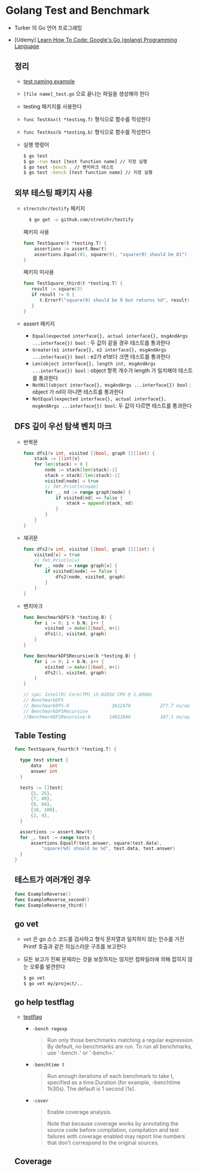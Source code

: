 # Golang Test and Benchmark

- Turker 의 Go 언어 프로그래밍

- [Udemy] [Learn How To Code: Google's Go (golang) Programming Language](https://www.udemy.com/course/learn-how-to-code/)

  ## 정리

  - [test naming example](https://go.dev/blog/examples)

  - `[file name]_test.go` 으로 끝나는 파일을 생성해야 한다

  - testing 패키지를 사용한다

  - `func TestXxx(t *testing.T)` 형식으로 함수를 작성한다

  -  `func TestXxx(b *testing.b)` 형식으로 함수를 작성한다

  - 실행 명령어

    ```bash
    $ go test
    $ go -run test [test function name] // 지정 실행
    $ go test -bench . // 벤치마크 테스트
    $ go test -bench [test function name] // 지정 실행
    ```

  ## 외부 테스팅 패키지 사용

  - `strectchr/testify` 패키지

    ```bash
      $ go get -u github.com/stretchr/testify
    ```

    패키지 사용

    ```go
    func TestSquare(t *testing.T) {
    	assertions := assert.New(t)
    	assertions.Equal(81, square(9), "square(9) should be 81")
    }
    ```

    패키지 미사용

    ```go
    func TestSquare_third(t *testing.T) {
       result := square(3)
       if result != 9 {
          t.Errorf("square(9) should be 9 but returns %d", result)
       }
    }
    ```

  - assert 패키지
    - `Equal(expected interface{}, actual interface{}, msgAndArgs ...interface{}) bool` : 두 값이 같을 경우 테스트를 통과한다
    - `Greater(e1 interface{}, e2 interface{}, msgAndArgs ...interface{}) bool` : e2가 e1보다 크면 테스트를 통과한다
    - `Len(object interface{}, length int, msgAndArgs ...interface{}) bool` : object 항목 개수가 length 가 일치해야 테스트를 통과한다
    - `NotNil(object interface{}, msgAndArgs ...interface{}) bool` : object 가 nil이 아니면 테스트를 통과한다
    - `NotEqual(expected interface{}, actual interface{}, msgAndArgs ...interface{}) bool`: 두 값이 다르면 테스트를 통과한다

  ## DFS 깊이 우선 탐색 벤치 마크

  - 반복문

    ```go
    func dfs1(v int, visited []bool, graph [][]int) {
    	stack := []int{v}
    	for len(stack) > 0 {
    		node := stack[len(stack)-1]
    		stack = stack[:len(stack)-1]
    		visited[node] = true
    		// fmt.Println(node)
    		for _, nd := range graph[node] {
    			if visited[nd] == false {
    				stack = append(stack, nd)
    			}
    		}
    	}
    }
    ```

  - 재귀문

    ```go
    func dfs2(v int, visited []bool, graph [][]int) {
    	visited[v] = true
    	// fmt.Println(v)
    	for _, node := range graph[v] {
    		if visited[node] == false {
    			dfs2(node, visited, graph)
    		}
    	}
    }
    ```

  - 벤치마크

    ```go
    func BenchmarkDFS(b *testing.B) {
    	for i := 0; i < b.N; i++ {
    		visited := make([]bool, n+1)
    		dfs1(1, visited, graph)
    	}
    }
    
    func BenchmarkDFSRecursive(b *testing.B) {
    	for i := 0; i < b.N; i++ {
    		visited := make([]bool, n+1)
    		dfs2(1, visited, graph)
    	}
    }
    
    // cpu: Intel(R) Core(TM) i5-8265U CPU @ 1.60GHz
    // BenchmarkDFS
    // BenchmarkDFS-8            	 3612478	       277.7 ns/op
    // BenchmarkDFSRecursive
    //BenchmarkDFSRecursive-8   	14021049	       107.1 ns/op
    ```

  ## Table Testing

  ```go
  func TestSquare_fourth(t *testing.T) {
  
  	type test struct {
  		data   int
  		answer int
  	}
  
  	tests := []test{
  		{5, 25},
  		{7, 49},
  		{8, 64},
  		{10, 100},
  		{2, 4},
  	}
  
  	assertions := assert.New(t)
  	for _, test := range tests {
  		assertions.Equalf(test.answer, square(test.data),
  			"square(%d) should be %d", test.data, test.answer)
  	}
  }
  ```

  ## 테스트가 여러개인 경우

  ```go
  func ExampleReverse()
  func ExampleReverse_second()
  func ExampleReverse_third()
  ```

  ## go vet

  - `vet` 은 go 소스 코드를 검사하고 형식 문자열과 일치하지 않는 인수를 가진 Printf 호출과 같은 의심스러운 구조를 보고한다

  - 모든 보고가 진짜 문제라는 것을 보장하지는 않지만 컴파일러에 의해 잡히지 않는 오류를 발견한다

    ```bash
    $ go vet
    $ go vet my/project/..
    ```

  ## go help testflag

  - [testflag](https://pkg.go.dev/cmd/go/internal/test)

    - `-bench regexp`
      >  Run only those benchmarks matching a regular expression.
      	    By default, no benchmarks are run.
      	    To run all benchmarks, use '-bench .' or '-bench=.'

    - `-benchtime t`

      > Run enough iterations of each benchmark to take t, specified
      > as a time.Duration (for example, -benchtime 1h30s).
      > The default is 1 second (1s).

    - `-cover`

      > Enable coverage analysis.
      >
      > Note that because coverage works by annotating the source
      > code before compilation, compilation and test failures with
      > coverage enabled may report line numbers that don't correspond
      > to the original sources.
    
  
  ## Coverage
  
  
